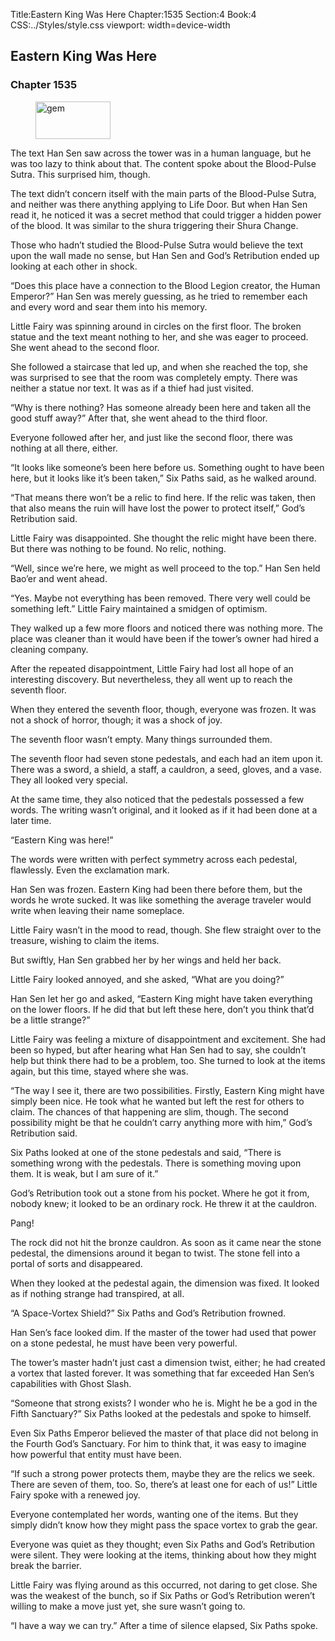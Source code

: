 Title:Eastern King Was Here 
Chapter:1535 
Section:4 
Book:4 
CSS:../Styles/style.css 
viewport: width=device-width
  
## Eastern King Was Here
### Chapter 1535 
<figure>
	<img src="../Images/gem.gif" alt="gem" id="gem" width="120" height="60" />
</figure>
  

  
  The text Han Sen saw across the tower was in a human language, but he was too lazy to think about that. The content spoke about the Blood-Pulse Sutra. This surprised him, though.

The text didn’t concern itself with the main parts of the Blood-Pulse Sutra, and neither was there anything applying to Life Door. But when Han Sen read it, he noticed it was a secret method that could trigger a hidden power of the blood. It was similar to the shura triggering their Shura Change.

Those who hadn’t studied the Blood-Pulse Sutra would believe the text upon the wall made no sense, but Han Sen and God’s Retribution ended up looking at each other in shock.

“Does this place have a connection to the Blood Legion creator, the Human Emperor?” Han Sen was merely guessing, as he tried to remember each and every word and sear them into his memory.

Little Fairy was spinning around in circles on the first floor. The broken statue and the text meant nothing to her, and she was eager to proceed. She went ahead to the second floor.

She followed a staircase that led up, and when she reached the top, she was surprised to see that the room was completely empty. There was neither a statue nor text. It was as if a thief had just visited.

“Why is there nothing? Has someone already been here and taken all the good stuff away?” After that, she went ahead to the third floor.

Everyone followed after her, and just like the second floor, there was nothing at all there, either.

“It looks like someone’s been here before us. Something ought to have been here, but it looks like it’s been taken,” Six Paths said, as he walked around.

“That means there won’t be a relic to find here. If the relic was taken, then that also means the ruin will have lost the power to protect itself,” God’s Retribution said.

Little Fairy was disappointed. She thought the relic might have been there. But there was nothing to be found. No relic, nothing.

“Well, since we’re here, we might as well proceed to the top.” Han Sen held Bao’er and went ahead.

“Yes. Maybe not everything has been removed. There very well could be something left.” Little Fairy maintained a smidgen of optimism.

They walked up a few more floors and noticed there was nothing more. The place was cleaner than it would have been if the tower’s owner had hired a cleaning company.

After the repeated disappointment, Little Fairy had lost all hope of an interesting discovery. But nevertheless, they all went up to reach the seventh floor.

When they entered the seventh floor, though, everyone was frozen. It was not a shock of horror, though; it was a shock of joy.

The seventh floor wasn’t empty. Many things surrounded them.

The seventh floor had seven stone pedestals, and each had an item upon it. There was a sword, a shield, a staff, a cauldron, a seed, gloves, and a vase. They all looked very special.

At the same time, they also noticed that the pedestals possessed a few words. The writing wasn’t original, and it looked as if it had been done at a later time.

“Eastern King was here!”

The words were written with perfect symmetry across each pedestal, flawlessly. Even the exclamation mark.

Han Sen was frozen. Eastern King had been there before them, but the words he wrote sucked. It was like something the average traveler would write when leaving their name someplace.

Little Fairy wasn’t in the mood to read, though. She flew straight over to the treasure, wishing to claim the items.

But swiftly, Han Sen grabbed her by her wings and held her back.

Little Fairy looked annoyed, and she asked, “What are you doing?”

Han Sen let her go and asked, “Eastern King might have taken everything on the lower floors. If he did that but left these here, don’t you think that’d be a little strange?”

Little Fairy was feeling a mixture of disappointment and excitement. She had been so hyped, but after hearing what Han Sen had to say, she couldn’t help but think there had to be a problem, too. She turned to look at the items again, but this time, stayed where she was.

“The way I see it, there are two possibilities. Firstly, Eastern King might have simply been nice. He took what he wanted but left the rest for others to claim. The chances of that happening are slim, though. The second possibility might be that he couldn’t carry anything more with him,” God’s Retribution said.

Six Paths looked at one of the stone pedestals and said, “There is something wrong with the pedestals. There is something moving upon them. It is weak, but I am sure of it.”

God’s Retribution took out a stone from his pocket. Where he got it from, nobody knew; it looked to be an ordinary rock. He threw it at the cauldron.

Pang!

The rock did not hit the bronze cauldron. As soon as it came near the stone pedestal, the dimensions around it began to twist. The stone fell into a portal of sorts and disappeared.

When they looked at the pedestal again, the dimension was fixed. It looked as if nothing strange had transpired, at all.

“A Space-Vortex Shield?” Six Paths and God’s Retribution frowned.

Han Sen’s face looked dim. If the master of the tower had used that power on a stone pedestal, he must have been very powerful.

The tower’s master hadn’t just cast a dimension twist, either; he had created a vortex that lasted forever. It was something that far exceeded Han Sen’s capabilities with Ghost Slash.

“Someone that strong exists? I wonder who he is. Might he be a god in the Fifth Sanctuary?” Six Paths looked at the pedestals and spoke to himself.

Even Six Paths Emperor believed the master of that place did not belong in the Fourth God’s Sanctuary. For him to think that, it was easy to imagine how powerful that entity must have been.

“If such a strong power protects them, maybe they are the relics we seek. There are seven of them, too. So, there’s at least one for each of us!” Little Fairy spoke with a renewed joy.

Everyone contemplated her words, wanting one of the items. But they simply didn’t know how they might pass the space vortex to grab the gear.

Everyone was quiet as they thought; even Six Paths and God’s Retribution were silent. They were looking at the items, thinking about how they might break the barrier.

Little Fairy was flying around as this occurred, not daring to get close. She was the weakest of the bunch, so if Six Paths or God’s Retribution weren’t willing to make a move just yet, she sure wasn’t going to.

“I have a way we can try.” After a time of silence elapsed, Six Paths spoke.
